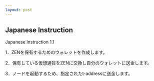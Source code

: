 ```yaml
---
layout: post
---
```


## Japanese Instruction

Japanese Instruction 1.1

1．ZENを保有するためのウォレットを作成します。

2．保有している仮想通貨をZENに交換し自分のウォレットに送金します。

3．ノードを起動するため、指定されたt-addressに送金します。

